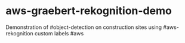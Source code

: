 # aws-graebert-rekognition-demo
Demonstration of #object-detection on construction sites using #aws-rekognition custom labels #aws
